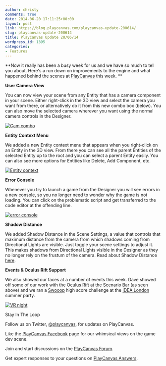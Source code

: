 ```yaml
---
author: christy
comments: true
date: 2014-06-20 17:11:25+00:00
layout: post
link: https://blog.playcanvas.com/playcanvas-update-200614/
slug: playcanvas-update-200614
title: PlayCanvas Update 20/06/14
wordpress_id: 1395
categories:
- Features
---
```


**Now it really has been a busy week for us and we have so much to tell you about. Here's a run down on improvements to the engine and what happened behind the scenes at [PlayCanvas](https://playcanvas.com/) this week. **


**User Camera View**

You can now view your scene from any Entity that has a camera component in your scene. Either right-click in the 3D view and select the camera you want from there, or alternatively do it from this new combo box (below). You can also move the selected camera wherever you want using the normal camera controls in the Designer.

[![Cam combo](https://blog.playcanvas.com/wp-content/uploads/2014/06/Cam-combo.jpg)](http://blog.playcanvas.com/wp-content/uploads/2014/06/Cam-combo.jpg)

**Entity Context Menu**


We added a new Entity context menu that appears when you right-click on an Entity in the 3D view. From there you can see all the parent Entities of the selected Entity up to the root and you can select a parent Entity easily. You can also see more options for Entities like Delete, Add Component, etc.


[![Entity context](https://blog.playcanvas.com/wp-content/uploads/2014/06/Entity-context.jpg)](http://blog.playcanvas.com/wp-content/uploads/2014/06/Entity-context.jpg)

**Error Console**

Whenever you try to launch a game from the Designer you will see errors in a new console, so you no longer need to wonder why the game is not loading. You can click on the problematic script and get transferred to the code editor at the offending line.

[![error console](https://blog.playcanvas.com/wp-content/uploads/2014/06/error-console.jpg)](http://blog.playcanvas.com/wp-content/uploads/2014/06/error-console.jpg)

**Shadow Distance**

We added Shadow Distance in the Scene Settings, a value that controls that maximum distance from the camera from which shadows coming from Directional Lights are visible. Just toggle your scene settings to adjust it. This makes shadows from Directional Lights visible in the Designer as they no longer rely on the frustum of the camera. Read about Shadow Distance [here](http://developer.playcanvas.com/user-manual/designer/scene-settings/).

**Events & Oculus Rift Support**

We also showed our faces at a number of events this week. Dave showed off some of our work with the [Oculus Rift](http://blog.playcanvas.com/virtual-reality-and-the-future-of-web-based-gaming/) at the Scenario Bar (as seen above) and we ran a [Swooop](http://swooop.playcanvas.com/) high score challenge at the [IDEA London](http://www.idea-london.co.uk/) summer party.

[![VR night](https://blog.playcanvas.com/wp-content/uploads/2014/06/VR-night.jpg)](http://blog.playcanvas.com/wp-content/uploads/2014/06/VR-night.jpg)


Stay In The Loop




Follow us on Twitter, [@playcanvas](https://twitter.com/playcanvas), for updates on PlayCanvas.




Like the [PlayCanvas Facebook](http://facebook.com/playcanvas) page for our whimsical views on the game dev scene.




Join and start discussions on the [PlayCanvas Forum](http://forum.playcanvas.com/).




Get expert responses to your questions on [PlayCanvas Answers](http://answers.playcanvas.com/).
